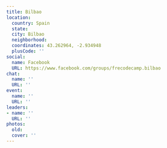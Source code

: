 ```yaml
---
title: Bilbao
location:
  country: Spain
  state: 
  city: Bilbao
  neighborhood: 
  coordinates: 43.262964, -2.934948
  plusCode: ''
social:
  name: Facebook
  URL: https://www.facebook.com/groups/frecodecamp.bilbao
chat:
  name: ''
  URL: ''
event:
  name: ''
  URL: ''
leaders:
- name: ''
  URL: ''
photos:
  old: 
  cover: ''
---
```

